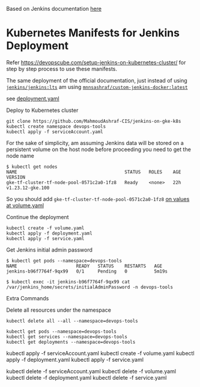 Based on Jenkins documentation [here](https://www.jenkins.io/doc/book/installing/kubernetes/)

# Kubernetes Manifests for Jenkins Deployment

Refer https://devopscube.com/setup-jenkins-on-kubernetes-cluster/ for step by step process to use these manifests.

The same deployment of the official documentation, just instead of using [`jenkins/jenkins:lts`](https://hub.docker.com/r/jenkins/jenkins) am using [`mnnsashraf/custom-jenkins-docker:latest`](https://hub.docker.com/r/mnnsashraf/custom-jenkins-docker)

see [deployment.yaml](deployment.yaml?plain=1#L22)


Deploy to Kubernetes cluster


```cli
git clone https://github.com/MahmoudAshraf-CIS/jenkins-on-gke-k8s
kubectl create namespace devops-tools
kubectl apply -f serviceAccount.yaml
```
For the sake of simplicity, am assuming Jenkins data will be stored on a persistent volume on the host node
before proceeding you need to get the node name 

```cli
$ kubectl get nodes
NAME                                        STATUS   ROLES    AGE   VERSION
gke-tf-cluster-tf-node-pool-0571c2a0-1fz8   Ready    <none>   22h   v1.23.12-gke.100
```

So you should add `gke-tf-cluster-tf-node-pool-0571c2a0-1fz8`
[on values at volume.yaml](volume.yaml?plain#L33)


Continue the deployment
```cli
kubectl create -f volume.yaml
kubectl apply -f deployment.yaml
kubectl apply -f service.yaml
```

Get Jenkins initial admin password

```cli
$ kubectl get pods --namespace=devops-tools
NAME                      READY   STATUS    RESTARTS   AGE
jenkins-b96f7764f-9qx99   0/1     Pending   0          5m19s
```

```
$ kubectl exec -it jenkins-b96f7764f-9qx99 cat /var/jenkins_home/secrets/initialAdminPassword -n devops-tools
```



Extra Commands

Delete all resources under the namespace 
```cli
kubectl delete all --all --namespace=devops-tools
```


```cli
kubectl get pods --namespace=devops-tools
kubectl get services --namespace=devops-tools
kubectl get deployments --namespace=devops-tools
```



 
kubectl apply -f serviceAccount.yaml
kubectl create -f volume.yaml
kubectl apply -f deployment.yaml
kubectl apply -f service.yaml

kubectl delete -f serviceAccount.yaml
kubectl delete -f volume.yaml
kubectl delete -f deployment.yaml
kubectl delete -f service.yaml
